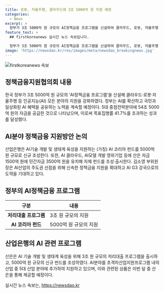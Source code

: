 ```yaml
---
title: 로봇, 자율주행, 클라우드에 3조 5000억 원 지원 예정
categories:
  - News
excerpt: >
  정부가 3조 5000억 원 규모의 AI정책금융 프로그램을 신설하여 클라우드, 로봇, 자율주행 등 인공지능 분야의 지원을 강화한다. 이로써 정부는 국가 전방위적으로 AI를 확산하고 국민과 일상화된 AI 혜택을 공유하기 위한 노력을 강화하고 있다. 뿐만 아니라, 7월부터 AI 분야의 지원을 위해 3조 원 규모의 저리대출 프로그램을 출시하고, 5000억 원 규모의 신규 펀드를 조성한다. 또한, 5대 중점전략분야에 총 54조 5000억 원의 자금을 공급함으로써 목표집행률을 53.2%로 초과 달성했다. 이와 함께 인공지능 분야에 대한 3조 5000억 원 규모의 신규 자금 지원방안을 논의했다. 
feature_text: >
  ## firstkoreanews 실시간 뉴스 속보입니다.

  정부가 3조 5000억 원 규모의 AI정책금융 프로그램을 신설하여 클라우드, 로봇, 자율주행 등 인공지능 분야의 지원을 강화한다. 이로써 정부는 국가 전방위적으로 AI를 확산하고 국민과 일상화된 AI 혜택을 공유하기 위한 노력을 강화하고 있다. 뿐만 아니라, 7월부터 AI 분야의 지원을 위해 3조 원 규모의 저리대출 프로그램을 출시하고, 5000억 원 규모의 신규 펀드를 조성한다. 또한, 5대 중점전략분야에 총 54조 5000억 원의 자금을 공급함으로써 목표집행률을 53.2%로 초과 달성했다. 이와 함께 인공지능 분야에 대한 3조 5000억 원 규모의 신규 자금 지원방안을 논의했다. 
image: 'https://newsdao.kr/res/images/meta/newsdao_breakingnews.jpg'
---
```


<p><img src="https://newsdao.kr/res/images/meta/newsdao_breakingnews.jpg" alt="firstkoreanews 속보" /></p>

<h2 data-ke-size="size26">정책금융지원협의회 내용</h2>

<p data-ke-size="size16">한국 정부가 3조 5000억 원 규모의 ‘AI정책금융 프로그램’을 신설해 클라우드·로봇·자율주행 등 인공지능(AI) 모든 분야의 지원을 강화하였다. 정부는 AI를 확산하고 국민과 일상화된 AI 혜택을 공유하는 노력을 계속할 예정이다. 5대 중점전략분야에 54조 5000억 원의 자금을 공급한 것으로 나타났으며, 이로써 목표집행률 41.7%를 초과하는 성과를 달성했다.</p>

<h2 data-ke-size="size26">AI분야 정책금융 지원방안 논의</h2>

<p data-ke-size="size16">산업은행은 AI기술 개발 및 생태계 육성을 지원하는 (가칭) AI 코리아 펀드를 5000억 원 규모로 신규 조성한다. 또한, AI 클라우드, AI모델 개발 영위기업 등에 산은 자금 1500억 원에 민간자금 3500억 원을 유치해 자체 펀드를 조성·출시한다. 김소영 부위원장은 AI산업의 주도권 선점을 위해 신속한 정책금융 지원을 확대하고 AI G3 강국으로의 도약을 기대하고 있다.</p>

<h2 data-ke-size="size26">정부의 AI정책금융 프로그램</h2>

<table>
    <thead>
        <tr>
            <th>구분</th>
            <th>내용</th>
        </tr>
    </thead>
    <tbody>
        <tr>
            <td style="text-align: center; height: 17px;"><b>저리대출 프로그램</b></td>
            <td>3조 원 규모의 지원</td>
        </tr>
        <tr>
            <td style="text-align: center; height: 17px;"><b>AI 코리아 펀드</b></td>
            <td>5000억 원 규모의 지원</td>
        </tr>
    </tbody>
</table>

<h2 data-ke-size="size26">산업은행의 AI 관련 프로그램</h2>

<p data-ke-size="size16">산은은 AI 기술 개발 및 생태계 육성을 위해 3조 원 규모의 저리대출 프로그램을 출시하고, 5000억 원 규모의 신규 펀드를 조성하였다. AI분야를 초격차산업지원프로그램 내의 산업 중 5대 산업 분야에 추가하여 지원하고 있으며, 이와 관련된 상품은 이번 달 중 산은을 통해 제공할 예정이다.</p>
실시간 뉴스 속보는, <a href="https://newsdao.kr" rel="dofollow">https://newsdao.kr</a>


